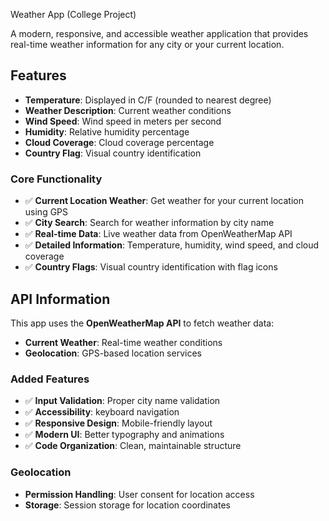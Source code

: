 Weather App (College Project)

A modern, responsive, and accessible weather application that provides real-time weather information for any city or your current location.

## Features
- **Temperature**: Displayed in C/F (rounded to nearest degree)
- **Weather Description**: Current weather conditions
- **Wind Speed**: Wind speed in meters per second
- **Humidity**: Relative humidity percentage
- **Cloud Coverage**: Cloud coverage percentage
- **Country Flag**: Visual country identification

### Core Functionality
- ✅ **Current Location Weather**: Get weather for your current location using GPS
- ✅ **City Search**: Search for weather information by city name
- ✅ **Real-time Data**: Live weather data from OpenWeatherMap API
- ✅ **Detailed Information**: Temperature, humidity, wind speed, and cloud coverage
- ✅ **Country Flags**: Visual country identification with flag icons

## API Information
This app uses the **OpenWeatherMap API** to fetch weather data:
- **Current Weather**: Real-time weather conditions
- **Geolocation**: GPS-based location services

### Added Features
- ✅ **Input Validation**: Proper city name validation
- ✅ **Accessibility**: keyboard navigation
- ✅ **Responsive Design**: Mobile-friendly layout
- ✅ **Modern UI**: Better typography and animations
- ✅ **Code Organization**: Clean, maintainable structure

### Geolocation
- **Permission Handling**: User consent for location access
- **Storage**: Session storage for location coordinates